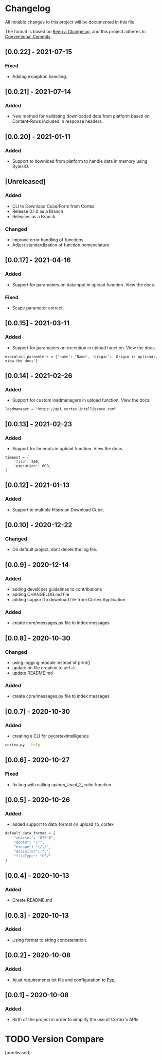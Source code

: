 # Changelog

All notable changes to this project will be documented in this file.

The format is based on [Keep a Changelog](https://keepachangelog.com/en/1.0.0/),
and this project adheres to [Conventional Commits](https://www.conventionalcommits.org/en/v1.0.0/).

## [0.0.22] - 2021-07-15

### Fixed
- Adding exception handling.

## [0.0.21] - 2021-07-14

### Added
- New method for validating downloaded data from platform based on Content-Rows included in response headers.

## [0.0.20] - 2021-01-11

### Added
- Support to download from platform to handle data in memory using BytesIO.

## [Unreleased]

### Added
- CLI to Download Cube/Form from Cortex
- Release 0.1.0 as a Branch
- Releases as a Branch

### Changed
- Improve error handling of functions
- Adjust standardization of function nomenclature

## [0.0.17] - 2021-04-16

### Added
- Support for paramaters on datainput in upload function. View the docs.

### Fixed
- Scape parameter correct.

## [0.0.15] - 2021-03-11

### Added
- Support for paramaters on execution in upload function. View the docs.
```
execution_parameters = {'name': 'Name', 'origin': 'Origin is optional, view the docs'}
```

## [0.0.14] - 2021-02-26

### Added
- Support for custom loadmanagers in upload function. View the docs.
```
loadmanager = "https://api.cortex-intelligence.com"
```

## [0.0.13] - 2021-02-23

### Added
- Support for timeouts in upload function. View the docs.
```
timeout = {
    'file': 300,
    'execution': 600,
}
```

## [0.0.12] - 2021-01-13

### Added
- Support to multiple filters on Download Cube.

## [0.0.10] - 2020-12-22

### Changed
- On default project, dont delete the log file.

## [0.0.9] - 2020-12-14

### Added

- adding developer guidelines to contributions
- adding CHANGELOG.md file
- adding support to download file from Cortex Application

### Added

- create core/messages.py file to index messages

## [0.0.8] - 2020-10-30

### Changed

- using logging module instead of print()
- update on file creation to `utf-8`
- update README.md

### Added

- create core/messages.py file to index messages

## [0.0.7] - 2020-10-30

### Added

- creating a CLI for pycortexintelligence

```bash
cortex.py --help
```

## [0.0.6] - 2020-10-27

### Fixed

- fix bug with calling _upload_local_2_cube_ function.

## [0.0.5] - 2020-10-26

### Added

- added support to data_format on upload_to_cortex

```python
dafault_data_format = {
    "charset": "UTF-8",
    "quote": "\"",
    "escape": "\/\/",
    "delimiter": ",",
    "fileType": "CSV"
}
```

## [0.0.4] - 2020-10-13

### Added

- Create README.md

## [0.0.3] - 2020-10-13

### Added

- Using format to string concatenation.

## [0.0.2] - 2020-10-08

### Added

- Ajust requirements.txt file and configuration to [Pypi](https://pypi.org/)

## [0.0.1] - 2020-10-08

### Added

- Birth of the project in order to simplify the use of Cortex's APIs.

# TODO Version Compare
[unreleased]: 
